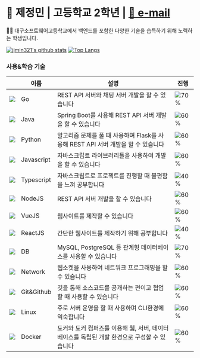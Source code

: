 # 🚀 제정민 | 고등학교 2학년 | <a href="mailto:jjmin321@naver.com">📧 e-mail</a> 
<p>👨‍🎓 대구소프트웨어고등학교에서 백엔드를 포함한 다양한 기술을 습득하기 위해 노력하는 학생입니다.</p>

[![jjmin321's github stats](https://github-readme-stats.vercel.app/api?username=jjmin321&show_icons=true&hide_border=true&count_private=true)](https://github.com/jjmin321)
[![Top Langs](https://github-readme-stats.vercel.app/api/top-langs/?username=jjmin321&hide=r,jupyter%20notebook,c%23)](https://github.com/anuraghazra/github-readme-stats)

### 사용&학습 기술  

||이름|설명|진행|
|---|---|---|---|
|![](https://img.icons8.com/color/24/000000/golang.png)|Go|REST API 서버와 채팅 서버 개발을 할 수 있습니다|![70%](https://progress-bar.dev/70)|
|![](https://img.icons8.com/color/24/000000/java-coffee-cup-logo.png)|Java|Spring Boot를 사용해 REST API 서버 개발을 할 수 있습니다|![60%](https://progress-bar.dev/60)|
|![](https://img.icons8.com/color/24/000000/python.png)|Python|알고리즘 문제를 풀 때 사용하며 Flask를 사용해 REST API 서버 개발을 할 수 있습니다|![60%](https://progress-bar.dev/60)|
|![](https://img.icons8.com/color/24/000000/javascript.png)|Javascript|자바스크립트 라이브러리들을 사용하여 개발을 할 수 있습니다|![60%](https://progress-bar.dev/60)|
|![](https://img.icons8.com/color/24/000000/typescript.png)|Typescript|자바스크립트로 프로젝트를 진행할 때 불편함을 느껴 공부합니다|![40%](https://progress-bar.dev/40)|
|![](https://img.icons8.com/color/24/000000/nodejs.png)|NodeJS|REST API 서버 개발을 할 수 있습니다|![60%](https://progress-bar.dev/60)|
|![](https://img.icons8.com/color/24/000000/vue-js.png)|VueJS|웹사이트를 제작할 수 있습니다|![60%](https://progress-bar.dev/60)|
|![](https://img.icons8.com/plasticine/24/000000/react.png)|ReactJS|간단한 웹사이트를 제작하기 위해 공부합니다|![40%](https://progress-bar.dev/40)|
|![](https://img.icons8.com/color/24/000000/add-database.png)|DB|MySQL, PostgreSQL 등 관계형 데이터베이스를 사용할 수 있습니다|![70%](https://progress-bar.dev/70)|
|![](https://img.icons8.com/color/24/000000/network.png)|Network|웹소켓을 사용하여 네트워크 프로그래밍을 할 수 있습니다|![60%](https://progress-bar.dev/60)|
|![](https://img.icons8.com/color/24/000000/git.png)|Git&Github|깃을 통해 소스코드를 공개하는 편이고 협업할 때 사용할 수 있습니다|![60%](https://progress-bar.dev/60)|
|![](https://img.icons8.com/color/24/000000/linux.png)|Linux|주로 서버 운영을 할 때 사용하며 CLI환경에 익숙합니다|![60%](https://progress-bar.dev/60)|
|![](https://img.icons8.com/color/24/000000/docker.png)|Docker|도커와 도커 컴퍼즈를 이용해 웹, 서버, 데이터베이스를 독립된 개발 환경으로 구성할 수 있습니다|![60%](https://progress-bar.dev/60)|
